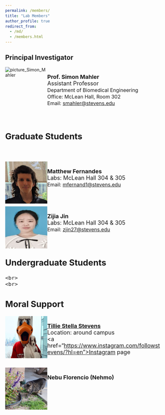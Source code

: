 ```yaml
---
permalink: /members/
title: "Lab Members"
author_profile: true
redirect_from: 
  - /md/
  - /members.html
---
```


## Principal Investigator
<img src="../images/Headshot_Simon_Mahler.png" alt="picture_Simon_Mahler" style="width:135px;height:135px;" align="left"><font size="4"><br> 
  <b>Prof. Simon Mahler </b><br>
  <font size="4"> Assistant Professor<br></font>
  <font size="3"> Department of Biomedical Engineering<br></font>
  <font size="3"> Office: McLean Hall, Room 302<br></font>
  <font size="3"> Email: <a href=mailto:“smahler@stevens.edu,smahler@stevens.edu”>smahler@stevens.edu</a><br></font>
  <br><br>

  
  ## Graduate Students

<br><br>
<img src="../images/Matthew_Fernandes.png" alt="picture_Matthew_Fernandes" style="width:135px;height:135px;" align="left"><font size="4"><br> 
  <b>Matthew Fernandes</b><br> 
  Labs: McLean Hall 304 & 305<br>
  <font size="3"> Email: <a href=mailto:“mfernand1@stevens.edu,mfernand1@stevens.edu”>mfernand1@stevens.edu</a><br></font>
  <br><br>

<img src="../images/Zijia_Jin.png" alt="picture_Zijia_Jin" style="width:135px;height:135px;" align="left"><font size="4"><br> 
  <b>Zijia Jin</b><br> 
  Labs: McLean Hall 304 & 305<br>
   <font size="3"> Email: <a href=mailto:“zjin27@stevens.edu,zjin27@stevens.edu”>zjin27@stevens.edu</a><br></font>
    <br> 
    <br>

## Undergraduate Students

    <br>
    <br>

## Moral Support 

  <img src="../images/Tillie.png" alt="Tillie" style="width:135px;height:135px;" align="left"><br> 
  <b><a href=“https://www.stevens.edu/news/meet-tillie-stevens-new-campus-pup”>Tillie Stella Stevens</a></b><br> 
  Location: around campus <br>
  <a href=“https://www.instagram.com/followstevens/?hl=en”>Instagram page</a><br>
  <br>
  
  <img src="../images/Nehmo.png" alt="Nehmo_picture" style="width:135px;height:135px;" align="left"><br> 
  <b>Nebu Florencio (Nehmo)</b><br> 
  <br>
  
  <br><br>







